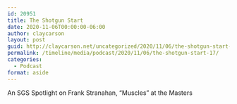 ```yaml
---
id: 20951
title: The Shotgun Start
date: 2020-11-06T00:00:00-06:00
author: claycarson
layout: post
guid: http://claycarson.net/uncategorized/2020/11/06/the-shotgun-start-17/
permalink: /timeline/media/podcast/2020/11/06/the-shotgun-start-17/
categories:
  - Podcast
format: aside
---
```

<div class="media-details">An SGS Spotlight on Frank Stranahan, “Muscles” at the Masters</div>

<div class="media-creator"></div>

<div class="media-rating"></div>